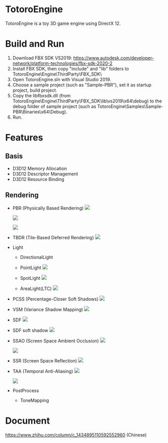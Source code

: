 # TotoroEngine
TotoroEngine is a toy 3D game engine using DirectX 12.

# Build and Run
1. Download FBX SDK VS2019: https://www.autodesk.com/developer-network/platform-technologies/fbx-sdk-2020-2
2. Install FBX SDK, then copy "include" and "lib" folders to TotoroEngine\Engine\ThirdParty\FBX_SDK\
3. Open TotoroEngine.sln with Visual Studio 2019.
4. Choose a sample project (such as "Sample-PBR"), set it as startup project, build project.
5. Copy the libfbxsdk.dll (from TotoroEngine\Engine\ThirdParty\FBX_SDK\lib\vs2019\x64\debug) to the debug folder of sample project (such as TotoroEngine\Samples\Sample-PBR\Binaries\x64\Debug).
6. Run.

# Features
## Basis
* D3D12 Memory Allocation
* D3D12 Descriptor Management
* D3D12 Resource Binding

## Rendering
* PBR (Physically Based Rendering)
  ![](Screenshots/PBR_Cyborg.png)
  
  ![](Screenshots/PBR_Helmet.png)
  
  ![](Screenshots/PBR_Sphere.png)
  
  
  
* TBDR (Tile-Based Deferred Rendering)
  ![](Screenshots/TBDR.png)
  
  
  
* Light
  * DirectionalLight
  * PointLight
  ![](Screenshots/PointLight.png)
  
  
  * SpotLight
  ![](Screenshots/SpotLight.png) 
  
  
  * AreaLight(LTC)
  ![](Screenshots/AreaLight.png)
  
  
  
* PCSS (Percentage-Closer Soft Shadows)
  ![](Screenshots/PCSS.png)
  
  
  
* VSM (Variance Shadow Mapping)
  ![](Screenshots/VSM.png)
  
  
  
* SDF
  ![](Screenshots/SDF.png)
  
  
  
* SDF soft shadow
  ![](Screenshots/SDF_Shadow.png)
  
  
  
* SSAO (Screen Space Ambient Occlusion)
  ![](Screenshots/SSAO_Off.png)
  
  ![](Screenshots/SSAO_On.png)
  
  
  
* SSR (Screen Space Reflection)
  ![](Screenshots/SSR.png)
  
  
  
* TAA (Temporal Anti-Aliasing)
  ![](Screenshots/TAA_Off.png)
  
  ![](Screenshots/TAA_On.png)
  
* PostProcess
  * ToneMapping
  
# Document
https://www.zhihu.com/column/c_1434895110592552960 (Chinese)
  